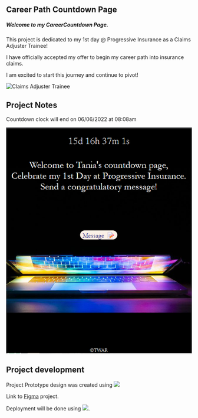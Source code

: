 ## Career Path Countdown Page

##### Welcome to my CareerCountdown Page.

This project is dedicated to my 1st day @ Progressive Insurance as a Claims Adjuster Trainee!

I have officially accepted my offer to begin my career path into insurance claims. 

I am excited to start this journey and continue to pivot!

![Claims Adjuster Trainee](https://progressive.widen.net/content/ljw9chepbp/jpeg/TAG_NewJobAccptance_square.jpg?color=cccccc&u=hjnphs&use=q1fas&w=640&keep=c&crop=yes&quality=80)

## Project Notes

Countdown clock will end on 06/06/2022 at 08:08am

![landing page](images/landingpage.png)
## Project development

Project Prototype design was created using <img src="https://img.shields.io/badge/Figma-F24E1E?style=for-the-badge&logo=figma&logoColor=white" /> 

Link to [Figma](https://www.figma.com/file/OVvHkdQlcwJ9VGRg3FWubX/Odin-Veggie-Recipe?node-id=301%3A4) project.

Deployment will be done using <img src="https://img.shields.io/badge/Netlify-00C7B7?style=for-the-badge&logo=netlify&logoColor=white" />.
